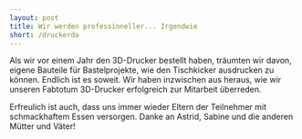 ```yaml
---
layout: post
title: Wir werden professioneller... Irgendwie
short: /druckerda
---
```


Als wir vor einem Jahr den 3D-Drucker bestellt haben, träumten wir davon, eigene Bauteile für Bastelprojekte, wie den Tischkicker ausdrucken zu können. Endlich ist es soweit. Wir haben inzwischen aus heraus, wie wir unseren Fabtotum 3D-Drucker erfolgreich zur Mitarbeit überreden. 

Erfreulich ist auch, dass uns immer wieder Eltern der Teilnehmer mit schmackhaftem Essen versorgen. Danke an Astrid, Sabine und die anderen Mütter und Väter!